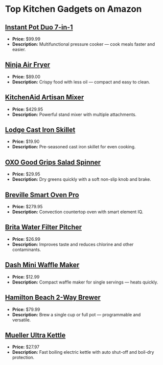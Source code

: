 # Top Kitchen Gadgets on Amazon

## [Instant Pot Duo 7-in-1](https://www.amazon.com/dp/B08PQ2KWHS?tag=mychanneld-20)
- **Price:** $99.99
- **Description:** Multifunctional pressure cooker — cook meals faster and easier.

## [Ninja Air Fryer](https://www.amazon.com/dp/B07FDJMC9Q?tag=mychanneld-20)
- **Price:** $89.00
- **Description:** Crispy food with less oil — compact and easy to clean.

## [KitchenAid Artisan Mixer](https://www.amazon.com/dp/B00005UP2P?tag=mychanneld-20)
- **Price:** $429.95
- **Description:** Powerful stand mixer with multiple attachments.

## [Lodge Cast Iron Skillet](https://www.amazon.com/dp/B00006JSUA?tag=mychanneld-20)
- **Price:** $19.90
- **Description:** Pre-seasoned cast iron skillet for even cooking.

## [OXO Good Grips Salad Spinner](https://www.amazon.com/dp/B00004OCKR?tag=mychanneld-20)
- **Price:** $29.95
- **Description:** Dry greens quickly with a soft non-slip knob and brake.

## [Breville Smart Oven Pro](https://www.amazon.com/dp/B00XBOXVIA?tag=mychanneld-20)
- **Price:** $279.95
- **Description:** Convection countertop oven with smart element IQ.

## [Brita Water Filter Pitcher](https://www.amazon.com/dp/B01FXN3E74?tag=mychanneld-20)
- **Price:** $26.99
- **Description:** Improves taste and reduces chlorine and other contaminants.

## [Dash Mini Waffle Maker](https://www.amazon.com/dp/B01M9I779L?tag=mychanneld-20)
- **Price:** $12.99
- **Description:** Compact waffle maker for single servings — heats quickly.

## [Hamilton Beach 2-Way Brewer](https://www.amazon.com/dp/B00EI7DPS0?tag=mychanneld-20)
- **Price:** $79.99
- **Description:** Brew a single cup or full pot — programmable and versatile.

## [Mueller Ultra Kettle](https://www.amazon.com/dp/B07T1CH2C1?tag=mychanneld-20)
- **Price:** $27.97
- **Description:** Fast boiling electric kettle with auto shut-off and boil-dry protection.

